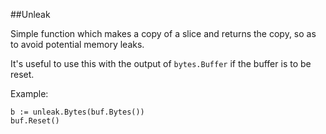 ##Unleak

Simple function which makes a copy of a slice and returns the copy, so as to avoid potential memory leaks.

It's useful to use this with the output of `bytes.Buffer` if the buffer is to be reset.

Example:

    b := unleak.Bytes(buf.Bytes())
    buf.Reset()
